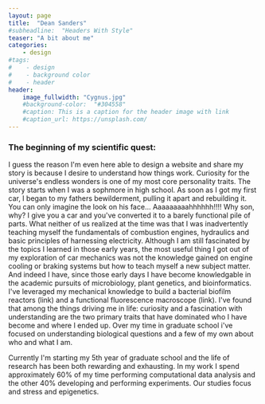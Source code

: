 ```yaml
---
layout: page
title:  "Dean Sanders"
#subheadline:  "Headers With Style"
teaser: "A bit about me"
categories:
    - design
#tags:
#    - design
#    - background color
#    - header
header:
    image_fullwidth: "Cygnus.jpg"
    #background-color:  "#304558"
    #caption: This is a caption for the header image with link
    #caption_url: https://unsplash.com/
---
```

<h3>The beginning of my scientific quest:</h3>

I guess the reason I'm even here able to design a website and share my story is because I desire to understand how things work. Curiosity for the universe's endless wonders is one of my most core personality traits. The story starts when I was a sophmore in high school. As soon as I got my first car, I began to my fathers bewilderment, pulling it apart and rebuilding it. You can only imagine the look on his face... Aaaaaaaaahhhhhh!!!! Why son, why? I give you a car and you've converted it to a barely functional pile of parts. What neither of us realized at the time was that I was inadvertently teaching myself the fundamentals of combustion engines, hydraulics and basic principles of harnessing electricity. Although I am still fascinated by the topics I learned in those early years, the most useful thing I got out of my exploration of car mechanics was not the knowledge gained on engine cooling or braking systems but how to teach myself a new subject matter. And indeed I have, since those early days I have become knowledgable in the academic pursuits of microbiology, plant genetics, and bioinformatics. I've leveraged my mechanical knowledge to build a bacterial biofilm reactors (link) and a functional fluorescence macroscope (link). I've found that among the things driving me in life: curiosity and a fascination with understanding are the two primary traits that have dominated who I have become and where I ended up. Over my time in graduate school i've focused on understanding biological questions and a few of my own about who and what I am.   


Currently I'm starting my 5th year of graduate school and the life of research has been both rewarding and
exhausting. In my work I spend approximately 60% of my time performing computational data analysis and the other 40% developing and performing experiments. Our studies focus and stress and epigenetics.  
